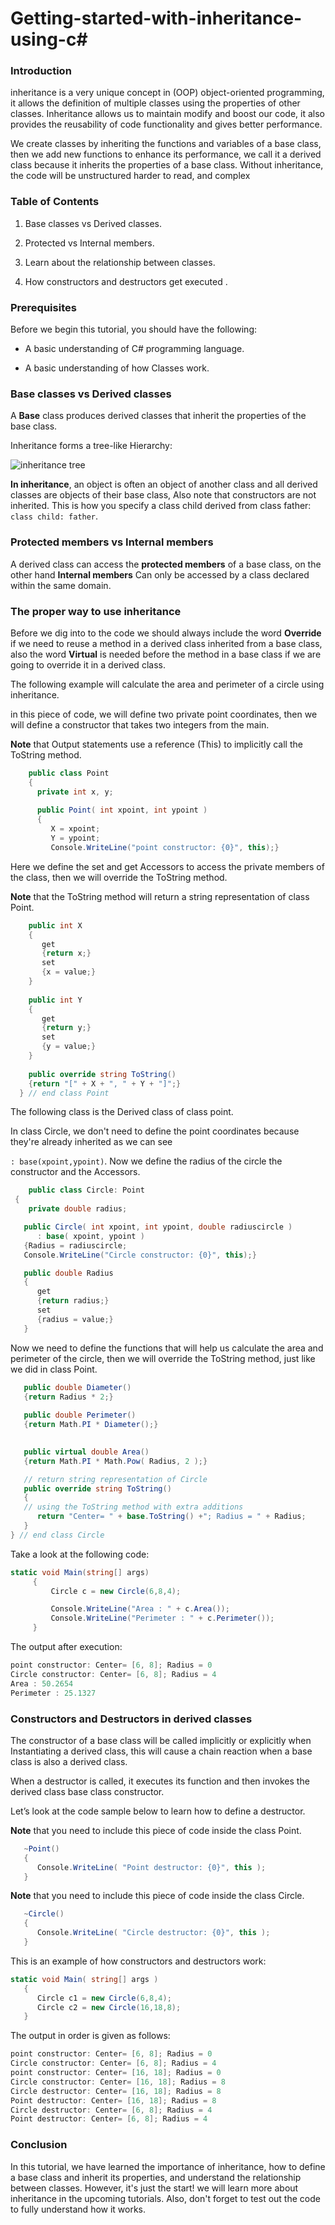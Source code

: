 # Getting-started-with-inheritance-using-c#

### Introduction

inheritance is a very unique concept in (OOP) object-oriented programming, it allows the definition of multiple classes using the properties of other classes. Inheritance allows us to maintain modify and boost our code, it also provides the reusability of code functionality and gives better performance.

We create classes by inheriting the functions and variables of a base class, then we add new functions to enhance its performance, we call it a derived class because it inherits the properties of a base class. Without inheritance, the code will be unstructured harder to read, and complex
### Table of Contents

1. Base classes vs Derived classes.

1. Protected vs Internal members.

1. Learn about the relationship between classes.

1. How constructors and destructors get executed .


### Prerequisites
Before we begin this tutorial, you should have the following:

- A basic understanding of C# programming language. 

- A basic understanding of how Classes work.

### Base classes vs Derived classes

A **Base** class produces derived classes that inherit the properties of the base class.

Inheritance forms a tree-like Hierarchy:

![inheritance tree](https://raw.githubusercontent.com/mohamedgh16/Getting-started-with-inheritance-using-c-/main/tree%20of%20inheritance.png)

 **In inheritance**, an object is often an object of another class and all derived classes are objects of their base class,
 Also note that constructors are not inherited. This is how you specify a class child derived from class father: `class child: father`.



### Protected members vs Internal members

A derived class can access the **protected members** of a base class, on the other hand
**Internal members** Can only be accessed by a class declared within the same domain.



### The proper way to use inheritance
Before we dig into to the code we should always include the word **Override** if we need to reuse a method in a derived class inherited from a base class,
also the word **Virtual** is needed before the method in a base class if we are going to override it in a derived class.



The following example will calculate the area and perimeter of a circle using inheritance. 

in this piece of code, we will define two private point coordinates, then we will define a constructor that takes two integers from the main.

**Note** that Output statements use a reference (This) to implicitly call the ToString method.

```c#
    public class Point
    {
      private int x, y;
      
      public Point( int xpoint, int ypoint )
      {
         X = xpoint;
         Y = ypoint;
         Console.WriteLine("point constructor: {0}", this);}
  ```
  Here we define the set and get Accessors to access the private members of the class, then we will override the ToString method.
  
  **Note** that the ToString method will return a string representation of class Point.
  ```c#
      public int X
      {
         get
         {return x;}
         set
         {x = value;}
      } 
   
      public int Y
      {
         get
         {return y;}
         set
         {y = value;}
      } 
   
      public override string ToString()
      {return "[" + X + ", " + Y + "]";}
    } // end class Point
   ```
   The following class is the Derived class of class point.
   
   In class Circle, we don't need to define the point coordinates because they're already inherited as we can see
   
   `: base(xpoint,ypoint)`. Now we define the radius of the circle the constructor and the Accessors.
   
   
   ```c#
       public class Circle: Point
    {
       private double radius;
   
      public Circle( int xpoint, int ypoint, double radiuscircle )
         : base( xpoint, ypoint )
      {Radius = radiuscircle;
      Console.WriteLine("Circle constructor: {0}", this);}
   
      public double Radius
      {
         get
         {return radius;}
         set
         {radius = value;}
      }

   ```
   
   
   Now we need to define the functions that will help us
   calculate the area and perimeter of the circle, then we will override the ToString method, just like we did in class Point.
   
   
   ```c#
      public double Diameter()
      {return Radius * 2;}
      
      public double Perimeter()
      {return Math.PI * Diameter();}
   
      
      public virtual double Area()
      {return Math.PI * Math.Pow( Radius, 2 );}
   
      // return string representation of Circle
      public override string ToString()
      {
      // using the ToString method with extra additions
         return "Center= " + base.ToString() +"; Radius = " + Radius;   
      }
   } // end class Circle
   ```
      
   Take a look at the following code:
   
   ```c#
   static void Main(string[] args)
        {
            Circle c = new Circle(6,8,4);

            Console.WriteLine("Area : " + c.Area());
            Console.WriteLine("Perimeter : " + c.Perimeter());
        }
   ```
   
   The output after execution:
   
   ```c#
   point constructor: Center= [6, 8]; Radius = 0
   Circle constructor: Center= [6, 8]; Radius = 4
   Area : 50.2654
   Perimeter : 25.1327
  ```
   
  ### Constructors and Destructors in derived classes
  
   The constructor of a base class will be called implicitly or explicitly when Instantiating a derived class,
   this will cause a chain reaction when a base class is also a derived class.
   
   
   When a destructor is called, it executes its function and then invokes the derived class base class constructor.
   
   
   Let’s look at the code sample below to learn how to define a destructor.
   
   **Note** that you need to include this piece of code inside the class Point.
   
   ```c#
      ~Point()
      {
         Console.WriteLine( "Point destructor: {0}", this );
      }    
   ```
   
   **Note** that you need to include this piece of code inside the class Circle.
   
   ```c#
      ~Circle()
      {
         Console.WriteLine( "Circle destructor: {0}", this );
      }
   ```   
   
   This is an example of how constructors and destructors work:
   
   ```c#
   static void Main( string[] args )
      { 
         Circle c1 = new Circle(6,8,4); 
         Circle c2 = new Circle(16,18,8);
      }
   ```
   The output in order is given as follows:
   ```c#
point constructor: Center= [6, 8]; Radius = 0
Circle constructor: Center= [6, 8]; Radius = 4
point constructor: Center= [16, 18]; Radius = 0
Circle constructor: Center= [16, 18]; Radius = 8
Circle destructor: Center= [16, 18]; Radius = 8
Point destructor: Center= [16, 18]; Radius = 8
Circle destructor: Center= [6, 8]; Radius = 4
Point destructor: Center= [6, 8]; Radius = 4

   ```
   
### Conclusion

In this tutorial, we have learned the importance of inheritance, how to define a base class and inherit its properties,
and understand the relationship between classes. However, it's just the start! we will learn more about inheritance in the upcoming tutorials.
Also, don't forget to test out the code to fully understand how it works.
